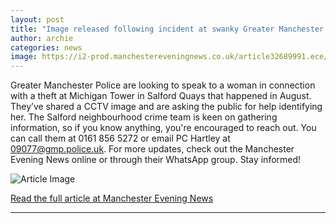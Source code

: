 ```yaml
---
layout: post
title: "Image released following incident at swanky Greater Manchester apartments"
author: archie
categories: news
image: https://i2-prod.manchestereveningnews.co.uk/article32689991.ece/ALTERNATES/s1200/0_Untitled-3jpeg.jpg
---
```

Greater Manchester Police are looking to speak to a woman in connection with a theft at Michigan Tower in Salford Quays that happened in August. They’ve shared a CCTV image and are asking the public for help identifying her. The Salford neighbourhood crime team is keen on gathering information, so if you know anything, you're encouraged to reach out. You can call them at 0161 856 5272 or email PC Hartley at 09077@gmp.police.uk. For more updates, check out the Manchester Evening News online or through their WhatsApp group. Stay informed!

![Article Image](https://i2-prod.manchestereveningnews.co.uk/article32689991.ece/ALTERNATES/s1200/0_Untitled-3jpeg.jpg)

[Read the full article at Manchester Evening News](https://www.manchestereveningnews.co.uk/news/greater-manchester-news/image-released-following-incident-swanky-32689957)

---
